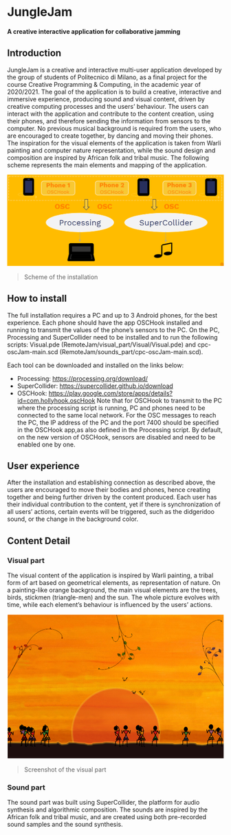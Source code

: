 # JungleJam

#### A creative interactive application for collaborative jamming

## Introduction
JungleJam is a creative and interactive multi-user application developed by the group of students of Politecnico di Milano, as a final project for the course Creative Programming & Computing, in the academic year of 2020/2021.
The goal of the application is to build a creative, interactive and immersive experience, producing sound and visual content, driven by creative computing processes and the users’ behaviour. The users can interact with the application and contribute to the content creation, using their phones, and therefore sending the information from sensors to the computer. No previous musical background is required from the users, who are encouraged to create together, by dancing and moving their phones. 
The inspiration for the visual elements of the application is taken from Warli painting and computer nature representation, while the sound design and composition are inspired by African folk and tribal music.
The following scheme represents the main elements and mapping of the application.



![Screenshot](images_readme/functionnal_sheme.PNG)
> Scheme of the installation

## How to install

The full installation requires a PC and up to 3 Android phones, for the best experience. Each phone should have the app OSCHook installed and running to transmit the values of the phone’s sensors to the PC. On the PC, Processing and SuperCollider need to be installed and to run the following scripts: 
Visual.pde (RemoteJam/visual_part/Visual/Visual.pde) and 
cpc-oscJam-main.scd (RemoteJam/sounds_part/cpc-oscJam-main.scd).
 
Each tool can be downloaded and installed on the links below: 
* Processing: https://processing.org/download/ 
* SuperCollider: https://supercollider.github.io/download 
* OSCHook: https://play.google.com/store/apps/details?id=com.hollyhook.oscHook 
Note that for OSCHook to transmit to the PC where the processing script is running, PC and phones need to be connected to the same local network. For the OSC messages to reach the PC, the IP address of the PC and the port 7400 should be specified in the OSCHook app,as also defined in the Processing script. By default, on the new version of OSCHook, sensors are disabled and need to be enabled one by one.

## User experience

After the installation and establishing connection as described above, the users are encouraged to move their bodies and phones, hence creating together and being further driven by the content produced. Each user has their individual contribution to the content, yet if there is synchronization of all users’ actions, certain events will be triggered, such as the didgeridoo sound, or the change in the background color. 

## Content Detail

### Visual part

The visual content of the application is inspired by Warli painting, a tribal form of art based on geometrical elements, as representation of nature. On a painting-like orange background, the main visual elements are the trees, birds, stickmen (triangle-men) and the sun. The whole picture evolves with time, while each element’s behaviour is influenced by the users’ actions. 

![Screenshot](images_readme/visual_part.PNG)
> Screenshot of the visual part

### Sound part

The sound part was built using SuperCollider, the platform for audio synthesis and algorithmic composition. The sounds are inspired by the African folk and tribal music, and are created using both pre-recorded sound samples and the sound synthesis.